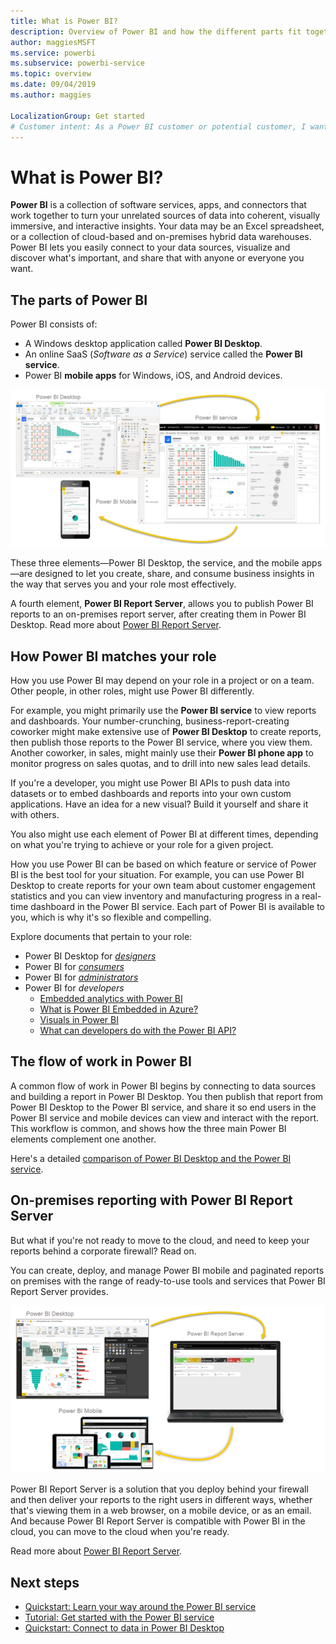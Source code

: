 ```yaml
---
title: What is Power BI?
description: Overview of Power BI and how the different parts fit together - Power BI Desktop, the Power BI service, Power BI mobile, Report Server, and Power BI embedded.
author: maggiesMSFT
ms.service: powerbi
ms.subservice: powerbi-service
ms.topic: overview
ms.date: 09/04/2019
ms.author: maggies

LocalizationGroup: Get started
# Customer intent: As a Power BI customer or potential customer, I want to get an overview of Power BI so I can understand how the different parts fit together, so that I know which part to use to accomplish my tasks/goals.
---
```


# What is Power BI?
**Power BI** is a collection of software services, apps, and connectors that work together to turn your unrelated sources of data into coherent, visually immersive, and interactive insights. Your data may be an Excel spreadsheet, or a collection of cloud-based and on-premises hybrid data warehouses. Power BI lets you easily connect to your data sources, visualize and discover what's important, and share that with anyone or everyone you want.

## The parts of Power BI
Power BI consists of: 
- A Windows desktop application called **Power BI Desktop**.
- An online SaaS (*Software as a Service*) service called the **Power BI service**. 
- Power BI **mobile apps** for Windows, iOS, and Android devices.

![Power BI Desktop, service, mobile](media/power-bi-overview/power-bi-overview-blocks.png)

These three elements&mdash;Power BI Desktop, the service, and the mobile apps&mdash;are designed to let you create, share, and consume business insights in the way that serves you and your role most effectively.

A fourth element, **Power BI Report Server**, allows you to publish Power BI reports to an on-premises report server, after creating them in Power BI Desktop. Read more about [Power BI Report Server](#on-premises-reporting-with-power-bi-report-server).

## How Power BI matches your role
How you use Power BI may depend on your role in a project or on a team. Other people, in other roles, might use Power BI differently.

For example, you might primarily use the **Power BI service** to view reports and dashboards. Your number-crunching, business-report-creating coworker might make extensive use of **Power BI Desktop** to create reports, then publish those reports to the Power BI service, where you view them. Another coworker, in sales, might mainly use their **Power BI phone app** to monitor progress on sales quotas, and to drill into new sales lead details.

If you're a developer, you might use Power BI APIs to push data into datasets or to embed dashboards and reports into your own custom applications. Have an idea for a new visual? Build it yourself and share it with others.  

You also might use each element of Power BI at different times, depending on what you're trying to achieve or your role for a given project.

How you use Power BI can be based on which feature or service of Power BI is the best tool for your situation. For example, you can use Power BI Desktop to create reports for your own team about customer engagement statistics and you can view inventory and manufacturing progress in a real-time dashboard in the Power BI service. Each part of Power BI is available to you, which is why it's so flexible and compelling.

Explore documents that pertain to your role:
- Power BI Desktop for [*designers*](../desktop-what-is-desktop.md)
- Power BI for [*consumers*](../consumer/end-user-consumer.md)
- Power BI for [*administrators*](../admin/service-admin-administering-power-bi-in-your-organization.md)
- Power BI for *developers*
    * [Embedded analytics with Power BI](../developer/embedded/embedding.md)
    * [What is Power BI Embedded in Azure?](../developer/embedded/azure-pbie-what-is-power-bi-embedded.md)
    * [Visuals in Power BI](../developer/visuals/power-bi-custom-visuals.md)
    * [What can developers do with the Power BI API?](../developer/automation/overview-of-power-bi-rest-api.md)

## The flow of work in Power BI
A common flow of work in Power BI begins by connecting to data sources and building a report in Power BI Desktop. You then publish that report from Power BI Desktop to the Power BI service, and share it so end users in the Power BI service and mobile devices can view and interact with the report.
This workflow is common, and shows how the three main Power BI elements complement one another.

Here's a detailed [comparison of Power BI Desktop and the Power BI service](../fundamentals/service-service-vs-desktop.md).

## On-premises reporting with Power BI Report Server

But what if you're not ready to move to the cloud, and need to keep your reports behind a corporate firewall?  Read on.

You can create, deploy, and manage Power BI mobile and paginated reports on premises with the range of ready-to-use tools and services that Power BI Report Server provides.

![diagram for on-premises](media/power-bi-overview/power-bi-report-server2.png)

Power BI Report Server is a solution that you deploy behind your firewall and then deliver your reports to the right users in different ways, whether that's viewing them in a web browser, on a mobile device, or as an email. And because Power BI Report Server is compatible with Power BI in the cloud, you can move to the cloud when you're ready. 

Read more about [Power BI Report Server](../report-server/get-started.md).

## Next steps
- [Quickstart: Learn your way around the Power BI service](../service-the-new-power-bi-experience.md)   
- [Tutorial: Get started with the Power BI service](../service-get-started.md)
- [Quickstart: Connect to data in Power BI Desktop](../desktop-quickstart-connect-to-data.md)
